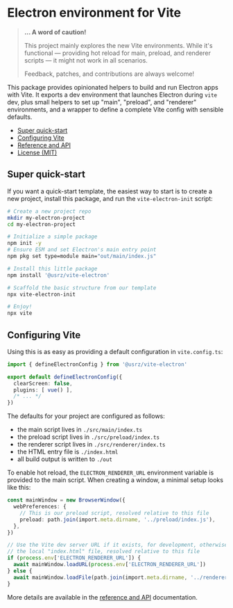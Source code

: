 # Electron environment for Vite

> **... A word of caution!**
>
> This project mainly explores the new Vite environments. While it's
> functional — providing hot reload for main, preload, and renderer scripts —
> it might not work in all scenarios.
>
> Feedback, patches, and contributions are always welcome!

This package provides opinionated helpers to build and run Electron apps with
Vite. It exports a dev environment that launches Electron during `vite` dev,
plus small helpers to set up "main", "preload", and "renderer" environments,
and a wrapper to define a complete Vite config with sensible defaults.

- [Super quick-start](#super-quick-start)
- [Configuring Vite](#configuring-vite)
- [Reference and API](./API.md)
- [License (MIT)](./LICENSE.md)



## Super quick-start

If you want a quick-start template, the easiest way to start is to create a
new project, install this package, and run the `vite-electron-init` script:

```bash
# Create a new project repo
mkdir my-electron-project
cd my-electron-project

# Initialize a simple package
npm init -y
# Ensure ESM and set Electron's main entry point
npm pkg set type=module main="out/main/index.js"

# Install this little package
npm install '@usrz/vite-electron'

# Scaffold the basic structure from our template
npx vite-electron-init

# Enjoy!
npx vite
```



## Configuring Vite

Using this is as easy as providing a default configuration in `vite.config.ts`:

```ts
import { defineElectronConfig } from '@usrz/vite-electron'

export default defineElectronConfig({
  clearScreen: false,
  plugins: [ vue() ],
  /* ... */
})
```

The defaults for your project are configured as follows:

- the main script lives in `./src/main/index.ts`
- the preload script lives in `./src/preload/index.ts`
- the renderer script lives in `./src/renderer/index.ts`
- the HTML entry file is `./index.html`
- all build output is written to `./out`

To enable hot reload, the `ELECTRON_RENDERER_URL` environment variable is
provided to the main script. When creating a window, a minimal setup looks like
this:

```ts
const mainWindow = new BrowserWindow({
  webPreferences: {
    // This is our preload script, resolved relative to this file
    preload: path.join(import.meta.dirname, '../preload/index.js'),
  },
})

// Use the Vite dev server URL if it exists, for development, otherwise load
// the local "index.html" file, resolved relative to this file
if (process.env['ELECTRON_RENDERER_URL']) {
  await mainWindow.loadURL(process.env['ELECTRON_RENDERER_URL'])
} else {
  await mainWindow.loadFile(path.join(import.meta.dirname, '../renderer/index.html'))
}
```

More details are available in the [reference and API](./API.md) documentation.
